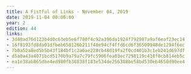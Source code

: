 ```yaml
---
title: A Fistful of Links - November 04, 2019
date: 2019-11-04 00:00:00
year: 2
edition: 44
links:
- 3d48ad76d123b4d0c63eb5e6f780f4c92a396da1924f792987a9af6eaf23ec14
- 16f8193fd8da01dfbeb658126b211f40e94cf4ffd6cd6f36500948de1294f6ec
- 7b0a52a8ed5b5b43f184bf1c2a6ae228cb48d19fa2f0cd401b3c1eb241d697df
- d5a0a43a4071bcd5170b9a79a7c79fc5906fea03ec7298119c418f0cb814eb5c
- ea1e38ab865dbe4ed980fb36838f183e534de256388be58bd530eb4650d90ee4
---
```

